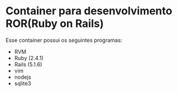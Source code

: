 # Container para desenvolvimento ROR(Ruby on Rails)

Esse container possui os seguintes programas:

- RVM
- Ruby (2.4.1)
- Rails (5.1.6)
- vim
- nodejs
- sqlite3
